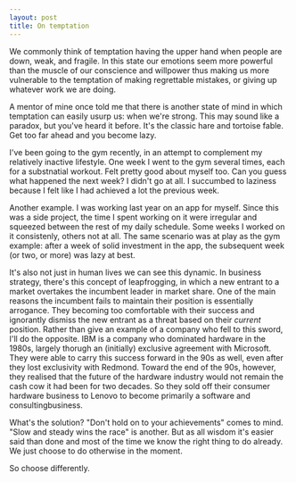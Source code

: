 ```yaml
---
layout: post
title: On temptation
---
```


We commonly think of temptation having the upper hand when people are down, weak, and fragile. In this state our emotions seem more powerful than the muscle of our conscience and willpower thus making us more vulnerable to the temptation of making regrettable mistakes, or giving up whatever work we are doing.

<!-- more start -->

A mentor of mine once told me that there is another state of mind in which temptation can easily usurp us: when we're strong. This may sound like a paradox, but you've heard it before. It's the classic hare and tortoise fable. Get too far ahead and you become lazy.

I've been going to the gym recently, in an attempt to complement my relatively inactive lifestyle. One week I went to the gym several times, each for a substnatial workout. Felt pretty good about myself too. Can you guess what happened the next week? I didn't go at all. I succumbed to laziness because I felt like I had achieved a lot the previous week.

Another example. I was working last year on an app for myself. Since this was a side project, the time I spent working on it were irregular and squeezed between the rest of my daily schedule. Some weeks I worked on it consistenly, others not at all. The same scenario was at play as the gym example: after a week of solid investment in the app, the subsequent week (or two, or more) was lazy at best.

It's also not just in human lives we can see this dynamic. In business strategy, there's this concept of leapfrogging, in which a new entrant to a market overtakes the incumbent leader in market share. One of the main reasons the incumbent fails to maintain their position is essentially arrogance. They becoming too comfortable with their success and ignorantly dismiss the new entrant as a threat based on their _current_ position. Rather than give an example of a company who fell to this sword, I'll do the opposite. IBM is a company who dominated hardware in the 1980s, largely thorugh an (initially) exclusive agreement with Microsoft. They were able to carry this success forward in the 90s as well, even after they lost exclusivity with Redmond. Toward the end of the 90s, however, they realised that the future of the hardware industry would not remain the cash cow it had been for two decades. So they sold off their consumer hardware business to Lenovo to become primarily a software and consultingbusiness.

What's the solution? "Don't hold on to your achievements" comes to mind. "Slow and steady wins the race" is another. But as all wisdom it's easier said than done and most of the time we know the right thing to do already. We just choose to do otherwise in the moment.

So choose differently.

<!-- more end -->